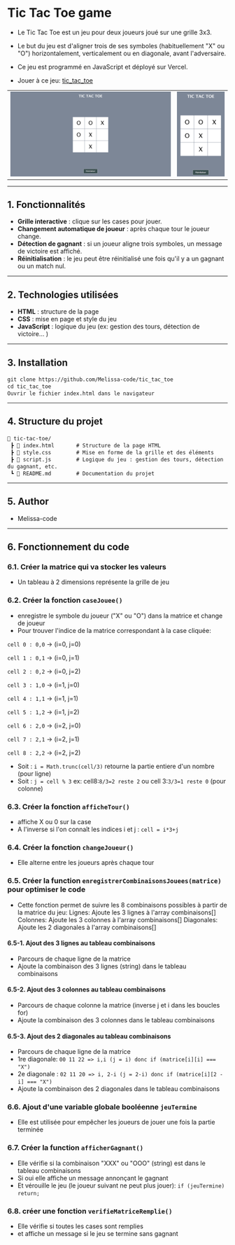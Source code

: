 # Tic Tac Toe game

- Le Tic Tac Toe est un jeu pour deux joueurs joué sur une grille 3x3. 
- Le but du jeu est d'aligner trois de ses symboles (habituellement "X" ou "O") horizontalement, verticalement ou en diagonale, avant l'adversaire.

- Ce jeu est programmé en JavaScript et déployé sur Vercel.

- Jouer à ce jeu: [tic_tac_toe](https://tic-tac-toe-kappa-weld.vercel.app/)


<table>
  <tr>
    <td><img src="./images/morpion_desktop.svg" alt="Aperçu du jeu desktop" /></td>
    <td><img src="./images/morpion_mobile.svg" alt="Aperçu du jeu mobile" /></td>
  </tr>
</table>


---

## 1. Fonctionnalités

- **Grille interactive** : clique sur les cases pour jouer.
- **Changement automatique de joueur** : après chaque tour le joueur change.
- **Détection de gagnant** : si un joueur aligne trois symboles, un message de victoire est affiché.
- **Réinitialisation** : le jeu peut être réinitialisé une fois qu'il y a un gagnant ou un match nul.
---

## 2. Technologies utilisées

- **HTML** : structure de la page
- **CSS** : mise en page et style du jeu
- **JavaScript** : logique du jeu (ex: gestion des tours, détection de victoire... )
---

## 3. Installation

```
git clone https://github.com/Melissa-code/tic_tac_toe
cd tic_tac_toe
Ouvrir le fichier index.html dans le navigateur
```
---

## 4. Structure du projet

```
📂 tic-tac-toe/
 ┣ 📜 index.html       # Structure de la page HTML
 ┣ 📜 style.css        # Mise en forme de la grille et des éléments
 ┣ 📜 script.js        # Logique du jeu : gestion des tours, détection du gagnant, etc.
 ┗ 📜 README.md        # Documentation du projet
 ```
---

## 5. Author

- Melissa-code 
---


## 6. Fonctionnement du code

### 6.1. Créer la matrice qui va stocker les valeurs
- Un tableau à 2 dimensions représente la grille de jeu



### 6.2. Créer la fonction `caseJouee()`
- enregistre le symbole du joueur ("X" ou "O") dans la matrice et change de joueur
- Pour trouver l'indice de la matrice correspondant à la case cliquée:  

`cell 0 : 0,0` → (i=0, j=0)

`cell 1 : 0,1` → (i=0, j=1)

`cell 2 : 0,2` → (i=0, j=2)

`cell 3 : 1,0` → (i=1, j=0)

`cell 4 : 1,1` → (i=1, j=1)

`cell 5 : 1,2` → (i=1, j=2)

`cell 6 : 2,0` → (i=2, j=0)

`cell 7 : 2,1` → (i=2, j=1)

`cell 8 : 2,2` → (i=2, j=2)

- Soit : `i = Math.trunc(cell/3)` retourne la partie entiere d'un nombre (pour ligne)
- Soit : `j = cell % 3` ex: cell8:`8/3=2 reste 2` ou cell 3:`3/3=1 reste 0` (pour colonne)



### 6.3. Créer la fonction `afficheTour()`
- affiche X ou 0 sur la case 
- A l'inverse si l'on connaît les indices i et j : 
`cell = i*3+j`



### 6.4. Créer la fonction `changeJoueur()` 
- Elle alterne entre les joueurs après chaque tour 



### 6.5. Créer la function `enregistrerCombinaisonsJouees(matrice)` pour optimiser le code 
- Cette fonction permet de suivre les 8 combinaisons possibles à partir de la matrice du jeu:
Lignes: Ajoute les 3 lignes à l'array combinaisons[]
Colonnes: Ajoute les 3 colonnes à l'array combinaisons[]
Diagonales: Ajoute les 2 diagonales à l'array combinaisons[]


#### 6.5-1. Ajout des 3 lignes au tableau combinaisons
- Parcours de chaque ligne de la matrice  
- Ajoute la combinaison des 3 lignes (string) dans le tableau combinaisons 


#### 6.5-2. Ajout des 3 colonnes au tableau combinaisons
- Parcours de chaque colonne la matrice (inverse j et i dans les boucles for)
- Ajoute la combinaison des 3 colonnes dans le tableau combinaisons 


#### 6.5-3. Ajout des 2 diagonales au tableau combinaisons
- Parcours de chaque ligne de la matrice 
- 1re diagonale: `00 11 22 => i,i (j = i) donc if (matrice[i][i] === "X")`
- 2e diagonale : `02 11 20 => i, 2-i (j = 2-i) donc if (matrice[i][2 - i] === "X")`
- Ajoute la combinaison des 2 diagonales dans le tableau combinaisons 



### 6.6. Ajout d'une variable globale booléenne `jeuTermine` 
- Elle est utilisée pour empêcher les joueurs de jouer une fois la partie terminée



### 6.7. Créer la function `afficherGagnant()`
- Elle vérifie si la combinaison "XXX" ou "OOO" (string) est dans le tableau combinaisons 
- Si oui elle affiche un message annonçant le gagnant 
- Et vérouille le jeu (le joueur suivant ne peut plus jouer): `if (jeuTermine) return;`



### 6.8. créer une fonction `verifieMatriceRemplie() `
- Elle vérifie si toutes les cases sont remplies 
- et affiche un message si le jeu se termine sans gagnant










